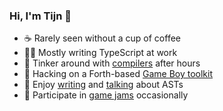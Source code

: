 ### Hi, I'm Tijn 👋

- ☕️ Rarely seen without a cup of coffee
- 👨‍💻 Mostly writing TypeScript at work
- 🔬 Tinker around with [compilers](https://github.com/liphe/delisp) after hours
- 👾 Hacking on a Forth-based [Game Boy toolkit](https://github.com/ams-hackers/gbforth)
- 📣 Enjoy [writing](https://www.reaktor.com/blog/an-introduction-to-codemods) and [talking](https://www.youtube.com/watch?v=xS7UrNPmYX8) about ASTs
- 🌱 Participate in [game jams](https://tkers.itch.io) occasionally
